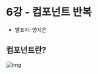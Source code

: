 # 6강 - 컴포넌트 반복

- 발표자: 양지은

## 컴포넌트란?
![img](https://purepng.com/public/uploads/large/bicycle-xjg.png)




